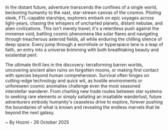 
In the distant future, adventure transcends the confines of a single world, beckoning humanity to the vast, star-strewn canvas of the cosmos. Piloting sleek, FTL-capable starships, explorers embark on epic voyages across light-years, chasing the whispers of uncharted planets, distant nebulae, and alien civilizations. This isn't merely travel; it's a relentless push against the immense void, battling cosmic phenomena like solar flares and navigating through treacherous asteroid fields, all while enduring the chilling silence of deep space. Every jump through a wormhole or hyperspace lane is a leap of faith, an entry into a universe brimming with both breathtaking beauty and existential peril.

The ultimate thrill lies in the discovery: terraforming barren worlds, uncovering ancient alien ruins on forgotten moons, or making first contact with species beyond human comprehension. Survival often hinges on cutting-edge technology and quick wit, as hostile environments or unforeseen cosmic anomalies challenge even the most seasoned interstellar wanderer. From charting new trade routes between star systems to seeking rare elements or simply satiating an insatiable wanderlust, future adventurers embody humanity's ceaseless drive to explore, forever pushing the boundaries of what is known and revealing the endless marvels that lie beyond the next galaxy.

~ By Hozmi - 26 October 2025

